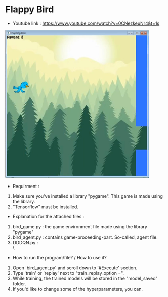 # Flappy Bird
- Youtube link : https://www.youtube.com/watch?v=0CNezkeuNr4&t=1s
  
![alttext](https://github.com/danelee2601/Flappy-Bird-with-DDDQN/blob/master/images/Flappy_Bird%20game%20window.png)
  
- Requirment : 
1. Make sure you've installed a library "pygame". This game is made using the library.
2. "Tensorflow" must be installed.
  
  
- Explanation for the attached files :
1. bird_game.py : the game environment file made using the library "pygame"
2. bird_agent.py : contains game-proceeding-part. So-called, agent file.
3. DDDQN.py : 
\
\
- How to run the program/file? / How to use it?
1. Open 'bird_agent.py' and scroll down to '#Execute' section.
2. Type 'train' or 'replay' next to "train_replay_option =".
3. While training, the trained models will be stored in the "model_saved" folder.
4. If you'd like to change some of the hyperparameters, you can. 

